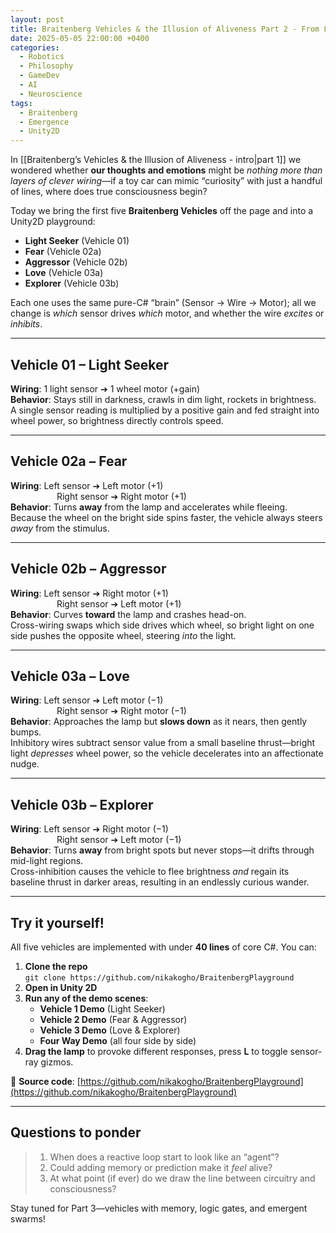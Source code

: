 ```yaml
---
layout: post
title: Braitenberg Vehicles & the Illusion of Aliveness Part 2 - From Light Seeker to Explorer
date: 2025-05-05 22:00:00 +0400
categories:
  - Robotics
  - Philosophy
  - GameDev
  - AI
  - Neuroscience
tags:
  - Braitenberg
  - Emergence
  - Unity2D
---
```

In [[Braitenberg’s Vehicles & the Illusion of Aliveness - intro|part 1]] we wondered whether **our thoughts and emotions** might be _nothing more than layers of clever wiring_—if a toy car can mimic “curiosity” with just a handful of lines, where does true consciousness begin?

Today we bring the first five **Braitenberg Vehicles** off the page and into a Unity2D playground:
- **Light Seeker** (Vehicle 01)  
- **Fear** (Vehicle 02a)  
- **Aggressor** (Vehicle 02b)  
- **Love** (Vehicle 03a)  
- **Explorer** (Vehicle 03b)  

Each one uses the same pure-C# “brain” (Sensor → Wire → Motor); all we change is _which_ sensor drives _which_ motor, and whether the wire _excites_ or _inhibits_.

---

## Vehicle 01 – Light Seeker  
**Wiring**: 1 light sensor ➔ 1 wheel motor (+gain)  
**Behavior**: Stays still in darkness, crawls in dim light, rockets in brightness.  
A single sensor reading is multiplied by a positive gain and fed straight into wheel power, so brightness directly controls speed.

---

## Vehicle 02a – Fear  
**Wiring**: Left sensor ➔ Left motor (+1)  
      Right sensor ➔ Right motor (+1)  
**Behavior**: Turns **away** from the lamp and accelerates while fleeing.  
Because the wheel on the bright side spins faster, the vehicle always steers _away_ from the stimulus.

---

## Vehicle 02b – Aggressor  
**Wiring**: Left sensor ➔ Right motor (+1)  
      Right sensor ➔ Left motor (+1)  
**Behavior**: Curves **toward** the lamp and crashes head-on.  
Cross-wiring swaps which side drives which wheel, so bright light on one side pushes the opposite wheel, steering _into_ the light.

---

## Vehicle 03a – Love  
**Wiring**: Left sensor ➔ Left motor (−1)  
      Right sensor ➔ Right motor (−1)  
**Behavior**: Approaches the lamp but **slows down** as it nears, then gently bumps.  
Inhibitory wires subtract sensor value from a small baseline thrust—bright light _depresses_ wheel power, so the vehicle decelerates into an affectionate nudge.

---

## Vehicle 03b – Explorer  
**Wiring**: Left sensor ➔ Right motor (−1)  
      Right sensor ➔ Left motor (−1)  
**Behavior**: Turns **away** from bright spots but never stops—it drifts through mid-light regions.  
Cross-inhibition causes the vehicle to flee brightness _and_ regain its baseline thrust in darker areas, resulting in an endlessly curious wander.

---

## Try it yourself!

All five vehicles are implemented with under **40 lines** of core C#. You can:

1. **Clone the repo**  
`git clone https://github.com/nikakogho/BraitenbergPlayground`
2. **Open in Unity 2D**
3. **Run any of the demo scenes**:
    - **Vehicle 1 Demo** (Light Seeker)
    - **Vehicle 2 Demo** (Fear & Aggressor)
    - **Vehicle 3 Demo** (Love & Explorer)
    - **Four Way Demo** (all four side by side)
4. **Drag the lamp** to provoke different responses, press **L** to toggle sensor-ray gizmos.

🔗 **Source code**: [https://github.com/nikakogho/BraitenbergPlayground](https://github.com/nikakogho/BraitenbergPlayground)

---

## Questions to ponder
> 1. When does a reactive loop start to look like an “agent”?
> 2. Could adding memory or prediction make it _feel_ alive?  
> 3. At what point (if ever) do we draw the line between circuitry and consciousness?

Stay tuned for Part 3—vehicles with memory, logic gates, and emergent swarms!

